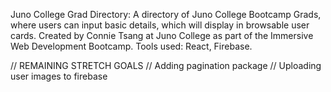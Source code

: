 Juno College Grad Directory: A directory of Juno College Bootcamp Grads, where users can input basic details, which will display in browsable user cards. Created by Connie Tsang at Juno College as part of the Immersive Web Development Bootcamp. Tools used: React, Firebase.

// REMAINING STRETCH GOALS
// Adding pagination package
// Uploading user images to firebase
